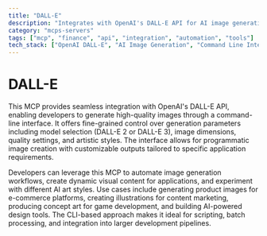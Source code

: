 ```yaml
---
title: "DALL-E"
description: "Integrates with OpenAI's DALL-E API for AI image generation with precise parameter control via CLI."
category: "mcps-servers"
tags: ["mcp", "finance", "api", "integration", "automation", "tools"]
tech_stack: ["OpenAI DALL-E", "AI Image Generation", "Command Line Interface", "REST APIs"]
---
```


# DALL-E

This MCP provides seamless integration with OpenAI's DALL-E API, enabling developers to generate high-quality images through a command-line interface. It offers fine-grained control over generation parameters including model selection (DALL-E 2 or DALL-E 3), image dimensions, quality settings, and artistic styles. The interface allows for programmatic image creation with customizable outputs tailored to specific application requirements.

Developers can leverage this MCP to automate image generation workflows, create dynamic visual content for applications, and experiment with different AI art styles. Use cases include generating product images for e-commerce platforms, creating illustrations for content marketing, producing concept art for game development, and building AI-powered design tools. The CLI-based approach makes it ideal for scripting, batch processing, and integration into larger development pipelines.
